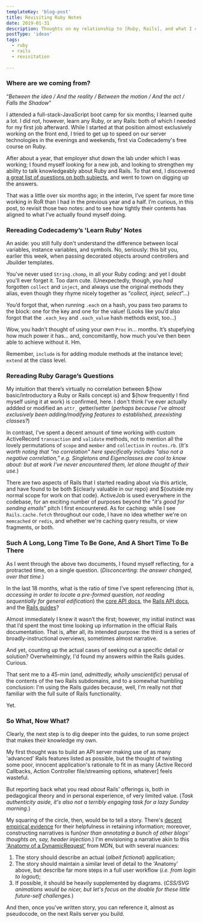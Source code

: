 ```yaml
---
templateKey: 'blog-post'
title: Revisiting Ruby Notes
date: 2019-01-31
description: Thoughts on my relationship to [Ruby, Rails], and what I could do to deepen it.
postType: 'ideas'
tags:
  - ruby
  - rails
  - revisitation
    
---
```


### Where are we coming from?

“_Between the idea / And the reality / Between the motion / And the act / Falls the Shadow_”

I attended a full-stack-JavaScript boot camp for six months; I learned quite a lot. I did not, however, learn any Ruby, or any Rails: both of which I needed for my first job afterward. While I started at that position almost exclusively working on the front end, I tried to get up to speed on our server technologies in the evenings and weekends, first via Codecademy's free course on Ruby. 

After about a year, that employer shut down the lab under which I was working; I found myself looking for a new job, and looking to strengthen my ability to talk knowledgeably about Ruby and Rails. To that end, I discovered [a great list of questions on both subjects](https://rubygarage.org/blog/how-to-interview-your-ruby-on-rails-developer), and went to town on digging up the answers.

That was a little over six months ago; in the interim, I’ve spent far more time working in RoR than I had in the previous year and a half. I’m curious, in this post, to revisit those two notes: and to see how tightly their contents has aligned to what I’ve actually found myself doing.

### Rereading Codecademy’s 'Learn Ruby' Notes

An aside: you still fully don't understand the difference between local variables, instance variables, and symbols. No, seriously: this bit you, earlier this week, when passing decorated objects around controllers and Jbuilder templates.

You've never used `String.chomp`, in all your Ruby coding: and yet I doubt you'll ever forget it. Too darn cute. (Unexpectedly, though, you _had_ forgotten `collect` and `inject`, and always use the original methods they alias, even though they rhyme nicely together as “_collect, inject, select_”...)

You’d forgot that, when running `.each` on a hash, you pass two params to the block: one for the key and one for the value! (Looks like you’d also forgot that the `.each_key` and `.each_value` hash methods exist, too...)

Wow, you hadn’t thought of using your own `Proc` in... months. It’s stupefying how much power it has... and, concomitantly, how much you've then been able to achieve without it. Hm.

Remember, `include` is for adding module methods at the instance level; `extend` at the class level.

### Rereading Ruby Garage’s Questions

My intuition that there’s virtually no correlation between ${how basic/introductory a Ruby or Rails concept is} and ${how frequently I find myself using it at work} is confirmed, here. I don't think I've ever actually addded or modified an `attr_` getter/setter (_perhaps because I've almost exclusively been adding/modifying features to established, preexisting classes?_) 

In contrast, I've spent a decent amount of time working with custom ActiveRecord `transaction` and `validate` methods, not to mention all the lovely permutations of `scope` and `member` and `collection` in `routes.rb`. (_It's worth noting that "no correlation" here specifically includes "also not a negative correlation," e.g. Singletons and Eigenclasses are cool to know about: but at work I've never encountered them, let alone thought of their use._)

There are two aspects of Rails that I started reading about via this article, and have found to be both ${clearly valuable in our repo} and ${outside my normal scope for work on that code}. ActiveJob is used everywhere in the codebase, for an exciting number of purposes beyond the "_it's good for sending emails_" pitch I first encountered. As for caching: while I see `Rails.cache.fetch` throughout our code, I have no idea whether we're on `memcached` or `redis`, and whether we're caching query results, or view fragments, or both.

### Such A Long, Long Time To Be Gone, And A Short Time To Be There

As I went through the above two documents, I found myself reflecting, for a protracted time, on a single question. (_Disconcerting: the answer changed, over that time._)

In the last 18 months, what is the ratio of time I’ve spent referencing (_that is, accessing in order to locate a pre-formed question, not reading sequentially for general edification_) the [core API docs](https://ruby-doc.org/core-2.6/), the [Rails API docs](https://api.rubyonrails.org/), and the [Rails guides](https://guides.rubyonrails.org/)?

Almost immediately I knew it wasn’t the first; however, my initial instinct was that I’d spent the most time looking up information in the official Rails documentation. That is, after all, its intended purpose: the third is a series of broadly-instructional overviews, sometimes almost narrative. 

And yet, counting up the actual cases of seeking out a specific detail or solution? Overwhelmingly, I'd found my answers within the Rails guides. Curious.

That sent me to a 45-min (_and, admittedly, wholly unscientific_) perusal of the contents of the two Rails subdomains, and to a somewhat humbling conclusion: I'm using the Rails guides because, well, I'm really not _that_ familiar with the full suite of Rails functionality. 

Yet.

### So What, Now What? 

Clearly, the next step is to dig deeper into the guides, to run some project that makes their knowledge my own.

My first thought was to build an API server making use of as many 'advanced' Rails features listed as possible, but the thought of twisting some poor, innocent application's rationale to fit in as many [Active Record Callbacks, Action Controller file/streaming options, whatever] feels wasteful.

But reporting back what you read _about_ Rails' offerings is, both in pedagogical theory and in personal experience, of very limited value. (_Task authenticity aside, it's also not a terribly engaging task for a lazy Sunday morning._)

My squaring of the circle, then, would be to tell a story. There's [decent empirical evidence](https://www.aft.org/periodical/american-educator/summer-2004/ask-cognitive-scientist) for their helpfulness in retaining information; moreover, constructing narratives is fun(_ner than annotating a bunch of other blogs' thoughts on, say, header injection._) I'm envisioning a narrative akin to this ['Anatomy of a DynamicRequest'](https://developer.mozilla.org/en-US/docs/Learn/Server-side/First_steps/Client-Server_overview#Anatomy_of_a_dynamic_request) from MDN, but with several nuances:
1. The story should describe an actual (_albeit fictional_) application;
2. The story should maintain a similar level of detail to the 'Anatomy' above, but describe far more steps in a full user workflow (_i.e. from login to logout_);
3. If possible, it should be heavily supplemented by diagrams. (_CSS/SVG animations would be nicer, but let's focus on the doable for these little future-self challenges._)

And then, once you've written story, you can reference it, almost as pseudocode, on the next Rails server you build.